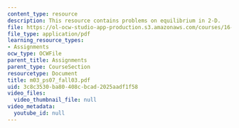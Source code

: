 ```yaml
---
content_type: resource
description: This resource contains problems on equilibrium in 2-D.
file: https://ol-ocw-studio-app-production.s3.amazonaws.com/courses/16-01-unified-engineering-i-ii-iii-iv-fall-2005-spring-2006/3c8c3530ba80408cbcad2025aadf1f58_m03_ps07_fall03.pdf
file_type: application/pdf
learning_resource_types:
- Assignments
ocw_type: OCWFile
parent_title: Assignments
parent_type: CourseSection
resourcetype: Document
title: m03_ps07_fall03.pdf
uid: 3c8c3530-ba80-408c-bcad-2025aadf1f58
video_files:
  video_thumbnail_file: null
video_metadata:
  youtube_id: null
---
```


